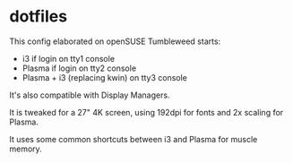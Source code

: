 # dotfiles

This config elaborated on openSUSE Tumbleweed starts:

- i3 if login on tty1 console
- Plasma if login on tty2 console
- Plasma  + i3 (replacing kwin) on tty3 console

It's also compatible with Display Managers.

It is tweaked for a 27" 4K screen, using 192dpi for fonts and 2x scaling for Plasma.

It uses some common shortcuts between i3 and Plasma for muscle memory.

